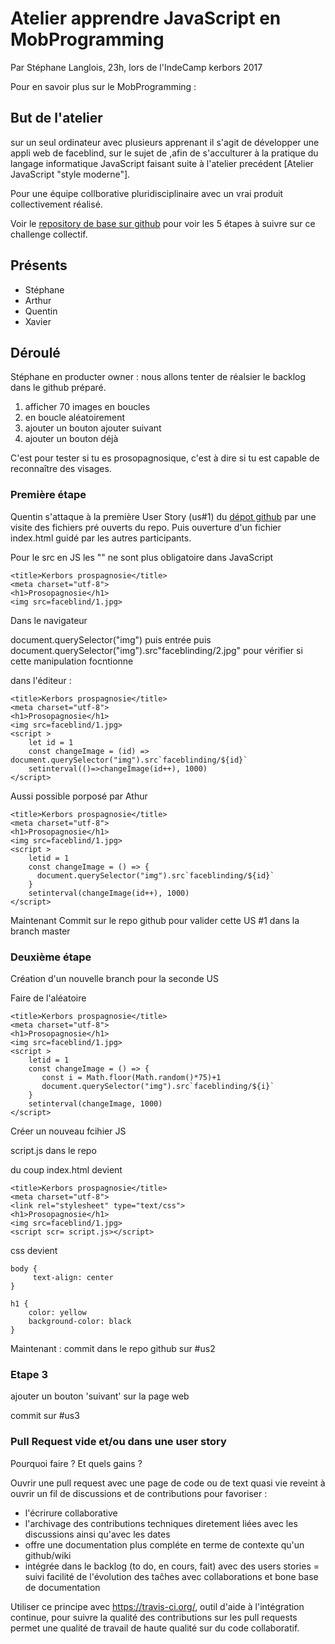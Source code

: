 # Atelier apprendre JavaScript en MobProgramming

Par Stéphane Langlois, 23h, lors de l'IndeCamp kerbors 2017

Pour en savoir plus sur le MobProgramming : 

## But de l'atelier

sur un seul ordinateur avec plusieurs apprenant il s'agit de développer une appli web de faceblind, sur le sujet de ,afin de s'acculturer à la pratique du langage informatique JavaScript faisant suite à l'atelier precédent [Atelier JavaScript "style moderne"].

Pour une équipe collborative pluridisciplinaire avec un vrai produit collectivement réalisé. 

Voir le [repository de base sur github](github.com/kerbors-doc/projets/1) pour voir les 5 étapes à suivre sur ce challenge collectif. 

## Présents 

+ Stéphane
+ Arthur
+ Quentin
+ Xavier

## Déroulé

Stéphane en producter owner : nous allons tenter de réalsier le backlog dans le github préparé. 

1. afficher 70 images en boucles
2. en boucle aléatoirement
3. ajouter un bouton ajouter suivant
4. ajouter un bouton déjà

C'est pour tester si tu es prosopagnosique, c'est à dire si tu est capable de reconnaître des visages. 

### Première étape

Quentin s'attaque à la première User Story (us#1) du [dépot github](github.com/kerbors-doc) par une visite des fichiers pré ouverts du repo. 
Puis ouverture d'un fichier index.html guidé par les autres participants.

Pour le src en JS les "" ne sont plus obligatoire dans JavaScript

```
<title>Kerbors prospagnosie</title>
<meta charset="utf-8">
<h1>Prosopagnosie</h1>
<img src=faceblind/1.jpg>
```
Dans le navigateur

document.querySelector("img") puis entrée puis document.querySelector("img").src"faceblinding/2.jpg" pour vérifier si cette manipulation focntionne

dans l'éditeur : 

```
<title>Kerbors prospagnosie</title>
<meta charset="utf-8">
<h1>Prosopagnosie</h1>
<img src=faceblind/1.jpg>
<script >
    let id = 1
	const changeImage = (id) => document.querySelector("img").src`faceblinding/${id}`
	setinterval(()=>changeImage(id++), 1000)
</script>
```

Aussi possible porposé par Athur

```
<title>Kerbors prospagnosie</title>
<meta charset="utf-8">
<h1>Prosopagnosie</h1>
<img src=faceblind/1.jpg>
<script >
    letid = 1
	const changeImage = () => {
	  document.querySelector("img").src`faceblinding/${id}`
    }
	setinterval(changeImage(id++), 1000)
</script>
```

Maintenant Commit sur le repo github pour valider cette US #1 dans la branch master

### Deuxième étape

Création d'un nouvelle branch pour la seconde US

Faire de l'aléatoire

```
<title>Kerbors prospagnosie</title>
<meta charset="utf-8">
<h1>Prosopagnosie</h1>
<img src=faceblind/1.jpg>
<script >
    letid = 1
	const changeImage = () => {
       const i = Math.floor(Math.random()*75)+1
	   document.querySelector("img").src`faceblinding/${i}`
    }
	setinterval(changeImage, 1000)
</script>
```

Créer un nouveau fcihier JS

script.js dans le repo 

du coup index.html devient

```
<title>Kerbors prospagnosie</title>
<meta charset="utf-8">
<link rel="stylesheet" type="text/css">
<h1>Prosopagnosie</h1>
<img src=faceblind/1.jpg>
<script scr= script.js></script>
```

css devient

```
body {
     text-align: center
}

h1 {
	color: yellow
	background-color: black
}
```
Maintenant : commit dans le repo github sur #us2

### Etape 3

ajouter un bouton 'suivant' sur la page web

commit sur #us3

### Pull Request vide et/ou dans une user story

Pourquoi faire ? Et quels gains ?

Ouvrir une pull request avec une page de code ou de text quasi vie reveint à ouvrir un fil de discussions et de contributions pour favoriser :
+ l'écrirure collaborative
+ l'archivage des contributions techniques diretement liées avec les discussions ainsi qu'avec les dates
+ offre une documentation plus compléte en terme de contexte qu'un github/wiki
+ intégrée dans le backlog (to do, en cours, fait) avec des users stories = suivi facilité de l'évolution des taĉhes avec collaborations et bone base de documentation

Utiliser ce principe avec https://travis-ci.org/, outil d'aide à l'intégration continue, pour suivre la qualité des contributions sur les pull requests permet une qualité de travail de haute qualité sur du code collaboratif.